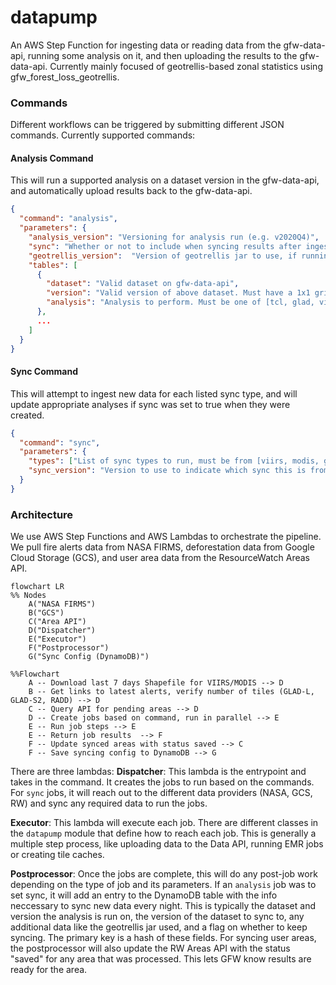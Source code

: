 # datapump

An AWS Step Function for ingesting data or reading data from the gfw-data-api, running some analysis on it, and then uploading the results to the gfw-data-api. Currently mainly focused of geotrellis-based zonal statistics using gfw_forest_loss_geotrellis.

### Commands

Different workflows can be triggered by submitting different JSON commands. Currently supported commands:

#### Analysis Command

This will run a supported analysis on a dataset version in the gfw-data-api, and automatically upload results back to the gfw-data-api.

```json
{
  "command": "analysis",
  "parameters": {
    "analysis_version": "Versioning for analysis run (e.g. v2020Q4)",
    "sync": "Whether or not to include when syncing results after ingesting new data. See Sync Command below.",
    "geotrellis_version":  "Version of geotrellis jar to use, if running a geotrellis analysis",
    "tables": [
      {
        "dataset": "Valid dataset on gfw-data-api",
        "version": "Valid version of above dataset. Must have a 1x1 grid asset if doing geotrellis analysis.",
        "analysis": "Analysis to perform. Must be one of [tcl, glad, viirs, modis]."
      },
      ...
    ]
  }
}
```

#### Sync Command

This will attempt to ingest new data for each listed sync type, and will update appropriate analyses if sync was set to true when they were created.

```json
{
  "command": "sync",
  "parameters": {
    "types": ["List of sync types to run, must be from [viirs, modis, glad, rw_areas]"],
    "sync_version": "Version to use to indicate which sync this is from. If empty, will by default use vYYYYMMDD based on the current date."
  }
}
```

### Architecture

We use AWS Step Functions and AWS Lambdas to orchestrate the pipeline. We pull fire alerts data from NASA FIRMS, deforestation data from Google Cloud Storage (GCS), and user area data from the ResourceWatch Areas API.

```mermaid
flowchart LR
%% Nodes
    A("NASA FIRMS")
    B("GCS")
    C("Area API")
    D("Dispatcher")
    E("Executor")
    F("Postprocessor")
    G("Sync Config (DynamoDB)")

%%Flowchart
    A -- Download last 7 days Shapefile for VIIRS/MODIS --> D
    B -- Get links to latest alerts, verify number of tiles (GLAD-L, GLAD-S2, RADD) --> D
    C -- Query API for pending areas --> D
    D -- Create jobs based on command, run in parallel --> E
    E -- Run job steps --> E
    E -- Return job results  --> F
    F -- Update synced areas with status saved --> C
    F -- Save syncing config to DynamoDB --> G

```

There are three lambdas:
**Dispatcher**: This lambda is the entrypoint and takes in the command. It creates the jobs to run based on the commands. For `sync` jobs, it will reach out to the different data providers (NASA, GCS, RW) and sync any required data to run the jobs.

**Executor**: This lambda will execute each job. There are different classes in the `datapump` module that define how to reach each job. This is generally a multiple step process, like uploading data to the Data API, running EMR jobs or creating tile caches.

**Postprocessor**: Once the jobs are complete, this will do any post-job work depending on the type of job and its parameters. If an `analysis` job was to set sync, it will add an entry to the DynamoDB table with the info neccessary to sync new data every night. This is typically the dataset and version the analysis is run on, the version of the dataset to sync to, any additional data like the geotrellis jar used, and a flag on whether to keep syncing. The primary key is a hash of these fields. For syncing user areas, the postprocessor will also update the RW Areas API with the status "saved" for any area that was processed. This lets GFW know results are ready for the area.
